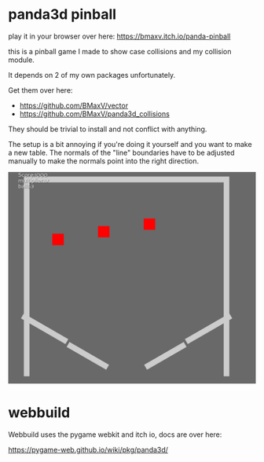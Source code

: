 # panda3d pinball

play it in your browser over here: https://bmaxv.itch.io/panda-pinball

this is a pinball game I made to show case collisions and my collision module.

It depends on 2 of my own packages unfortunately.

Get them over here:

 * https://github.com/BMaxV/vector
 * https://github.com/BMaxV/panda3d_collisions

They should be trivial to install and not conflict with anything.


The setup is a bit annoying if you're doing it yourself and you want to make a new table. The normals of the "line" boundaries have to be adjusted manually to make the normals point into the right direction.

![gaming](screenshot.png)

# webbuild

Webbuild uses the pygame webkit and itch io, docs are over here:

https://pygame-web.github.io/wiki/pkg/panda3d/

